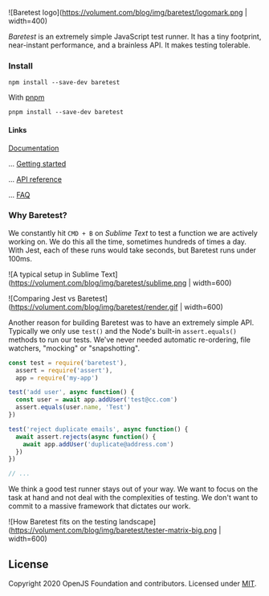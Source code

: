 
![Baretest logo](https://volument.com/blog/img/baretest/logomark.png | width=400)

*Baretest* is an extremely simple JavaScript test runner. It has a tiny footprint, near-instant performance, and a brainless API. It makes testing tolerable.


### Install

```
npm install --save-dev baretest
```

With [pnpm](https://pnpm.js.org)

```
pnpm install --save-dev baretest
```

#### Links

[Documentation](https://volument.com/baretest)

... [Getting started](https://volument.com/baretest#getting-started)

... [API reference](https://volument.com/baretest#api-reference)

... [FAQ](https://volument.com/baretest#faq)


### Why Baretest?
We constantly hit `CMD + B` on *Sublime Text* to test a function we are actively working on. We do this all the time, sometimes hundreds of times a day. With Jest, each of these runs would take seconds, but Baretest runs under 100ms.

![A typical setup in Sublime Text](https://volument.com/blog/img/baretest/sublime.png | width=600)

![Comparing Jest vs Baretest](https://volument.com/blog/img/baretest/render.gif | width=600)


Another reason for building Baretest was to have an extremely simple API. Typically we only use `test()` and the Node's built-in `assert.equals()` methods to run our tests. We've never needed automatic re-ordering, file watchers, "mocking" or "snapshotting".


``` javascript
const test = require('baretest'),
  assert = require('assert'),
  app = require('my-app')

test('add user', async function() {
  const user = await app.addUser('test@cc.com')
  assert.equals(user.name, 'Test')
})

test('reject duplicate emails', async function() {
  await assert.rejects(async function() {
    await app.addUser('duplicate@address.com')
  })
})

// ...
```

We think a good test runner stays out of your way. We want to focus on the task at hand and not deal with the complexities of testing. We don't want to commit to a massive framework that dictates our work.

![How Baretest fits on the testing landscape](https://volument.com/blog/img/baretest/tester-matrix-big.png | width=600)


## License

Copyright 2020 OpenJS Foundation and contributors. Licensed under [MIT](./LICENSE).




